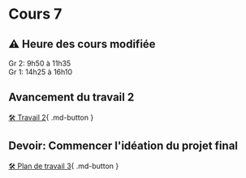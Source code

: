 # Cours 7
## ⚠️ Heure des cours modifiée
Gr 2: 9h50 à 11h35     
Gr 1: 14h25 à 16h10


## Avancement du travail 2
[🛠️ Travail 2](./consignes/travail2.md){ .md-button } 


## Devoir: Commencer l'idéation du projet final
[🛠️ Plan de travail 3](./consignes/plandetravail.md){ .md-button } 
